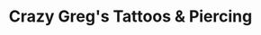 ---
title: "Crazy Greg's Tattoos & Piercing"
url: /heidelberg/crazy-gregs-tattoos-und-piercing/
shop: Tattoo
---